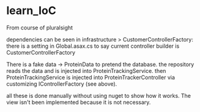 # learn_IoC

From course of pluralsight

dependencies can be seen in infrastructure > CustomerControllerFactory: 
there is a setting in Global.asax.cs to say current controller builder is CustomerControllerFactory

There is a fake data -> ProteinData to pretend the database. 
the repository reads the data and is injected into ProteinTrackingService. 
then ProteinTrackingService is injected into ProteinTrackerController via customizing IControllerFactory (see above).

all these is done manually without using nuget to show how it works. The view isn't been implemented because it is not necessary.
